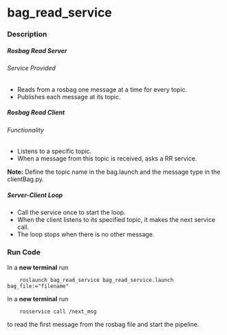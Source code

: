 # bag_read_service

### Description

##### Rosbag Read Server

###### Service Provided
- Reads from a rosbag one message at a time for every topic.
- Publishes each message at its topic.

##### Rosbag Read Client

###### Functionality
- Listens to a specific topic.
- When a message from this topic is received, asks a RR service.

__Note:__ Define the topic name in the bag.launch and the message type in the clientBag.py.

##### Server-Client Loop
- Call the service once to start the loop.
- When the client listens to its specified topic, it makes the next service call.
- The loop stops when there is no other message.


### Run Code

In a __new terminal__ run
        
        roslaunch bag_read_service bag_read_service.launch bag_file:="filename"

In a __new terminal__ run 

        rosservice call /next_msg

to read the first message from the rosbag file and start the pipeline.
